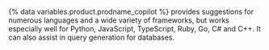 {% data variables.product.prodname_copilot %} provides suggestions for numerous languages and a wide variety of frameworks, but works especially well for Python, JavaScript, TypeScript, Ruby, Go, C# and C++.  It can also assist in query generation for databases.
